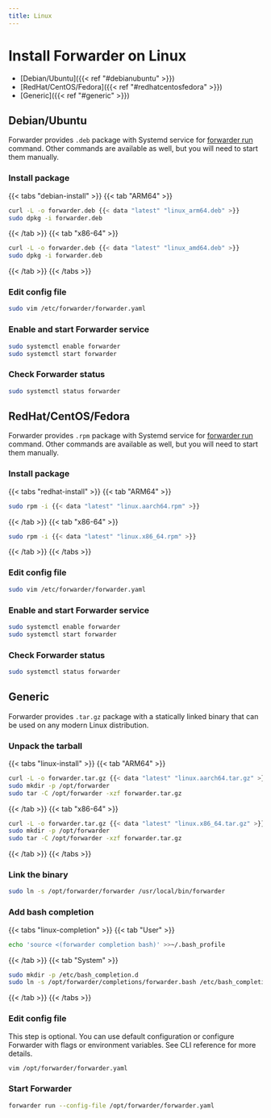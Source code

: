 ```yaml
---
title: Linux
---
```


# Install Forwarder on Linux

* [Debian/Ubuntu]({{< ref "#debianubuntu" >}})
* [RedHat/CentOS/Fedora]({{< ref "#redhatcentosfedora" >}})
* [Generic]({{< ref "#generic" >}})

## Debian/Ubuntu

Forwarder provides `.deb` package with Systemd service for [forwarder run](cli/forwarder_run.md) command.
Other commands are available as well, but you will need to start them manually.

### Install package

{{< tabs "debian-install" >}}
{{< tab "ARM64" >}}
```bash
curl -L -o forwarder.deb {{< data "latest" "linux_arm64.deb" >}}
sudo dpkg -i forwarder.deb
```
{{< /tab >}}
{{< tab "x86-64" >}}
```bash
curl -L -o forwarder.deb {{< data "latest" "linux_amd64.deb" >}}
sudo dpkg -i forwarder.deb
```
{{< /tab >}}
{{< /tabs >}}

### Edit config file

```bash
sudo vim /etc/forwarder/forwarder.yaml
```

### Enable and start Forwarder service

```bash
sudo systemctl enable forwarder
sudo systemctl start forwarder
```

### Check Forwarder status

```bash
sudo systemctl status forwarder
```

## RedHat/CentOS/Fedora

Forwarder provides `.rpm` package with Systemd service for [forwarder run](cli/forwarder_run.md) command.
Other commands are available as well, but you will need to start them manually.

### Install package

{{< tabs "redhat-install" >}}
{{< tab "ARM64" >}}
```bash
sudo rpm -i {{< data "latest" "linux.aarch64.rpm" >}}
```
{{< /tab >}}
{{< tab "x86-64" >}}
```bash
sudo rpm -i {{< data "latest" "linux.x86_64.rpm" >}}
```
{{< /tab >}}
{{< /tabs >}}

### Edit config file

```bash
sudo vim /etc/forwarder/forwarder.yaml
```

### Enable and start Forwarder service

```bash
sudo systemctl enable forwarder
sudo systemctl start forwarder
```

### Check Forwarder status

```bash
sudo systemctl status forwarder
```

## Generic

Forwarder provides `.tar.gz` package with a statically linked binary that can be used on any modern Linux distribution.

### Unpack the tarball

{{< tabs "linux-install" >}}
{{< tab "ARM64" >}}
```bash
curl -L -o forwarder.tar.gz {{< data "latest" "linux.aarch64.tar.gz" >}}
sudo mkdir -p /opt/forwarder
sudo tar -C /opt/forwarder -xzf forwarder.tar.gz
```
{{< /tab >}}
{{< tab "x86-64" >}}
```bash
curl -L -o forwarder.tar.gz {{< data "latest" "linux.x86_64.tar.gz" >}}
sudo mkdir -p /opt/forwarder
sudo tar -C /opt/forwarder -xzf forwarder.tar.gz
```
{{< /tab >}}
{{< /tabs >}}

### Link the binary

```bash
sudo ln -s /opt/forwarder/forwarder /usr/local/bin/forwarder
```

### Add bash completion

{{< tabs "linux-completion" >}}
{{< tab "User" >}}
```bash
echo 'source <(forwarder completion bash)' >>~/.bash_profile
```
{{< /tab >}}
{{< tab "System" >}}
```bash
sudo mkdir -p /etc/bash_completion.d
sudo ln -s /opt/forwarder/completions/forwarder.bash /etc/bash_completion.d/forwarder
``` 
{{< /tab >}}
{{< /tabs >}}

### Edit config file

This step is optional.
You can use default configuration or configure Forwarder with flags or environment variables.
See CLI reference for more details.

```bash
vim /opt/forwarder/forwarder.yaml
```

### Start Forwarder

```bash
forwarder run --config-file /opt/forwarder/forwarder.yaml
```
